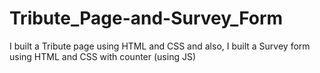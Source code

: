 # Tribute_Page-and-Survey_Form
I built a Tribute page using HTML and CSS and also, I built a Survey form using HTML and CSS with counter (using JS)
